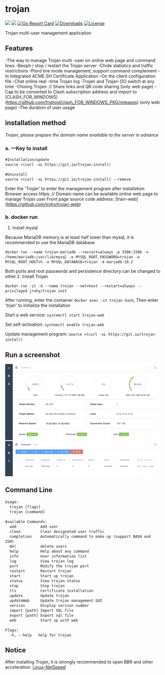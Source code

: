 # trojan
![](https://img.shields.io/github/v/release/Jrohy/trojan.svg) 
![](https://img.shields.io/docker/pulls/jrohy/trojan.svg)
[![Go Report Card](https://goreportcard.com/badge/github.com/Jrohy/trojan)](https://goreportcard.com/report/github.com/Jrohy/trojan)
[![Downloads](https://img.shields.io/github/downloads/Jrohy/trojan/total.svg)](https://img.shields.io/github/downloads/Jrohy/trojan/total.svg)
[![License](https://img.shields.io/badge/license-GPL%20V3-blue.svg?longCache=true)](https://www.gnu.org/licenses/gpl-3.0.en.html)


Trojan multi-user management application

## Features
-The way to manage Trojan multi -user on online web page and command lines
-Beoph / stop / restart the Trojan server
-Chide statistics and traffic restrictions
-Plord line mode management, support command complement
-In Integrated ACME.SH Certificate Application
-On the client configuration file
-Chat online real -time Trojan log
-Trojan and Trojan-GO switch at any time
-Chising Trojan: // Share links and QR code sharing (only web page)
-Cap to be converted to Clash subscription address and import to [CLASH_FOR_WINDOWS] (https://github.com/fndroid/clash_FOR_WINDOWS_PKG/releases) (only web page)
-The duration of user usage

## installation method
*Trojan, please prepare the domain name available to the server in advance*

###  a. 一Key to install
```
#Installation/update
source <(curl -sL https://git.io/trojan-install)

#Uninstall
source <(curl -sL https://git.io/trojan-install) --remove

```
Enter the 'Trojan' to enter the management program after installation
Browser access https: // Domain name can be available online web page to manage Trojan user
Front page source code address: [train-web] (https://github.com/jrohy/trojan-web)

### b. docker run
1. Install mysql  

Because MariaDB memory is at least half lower than mysql, it is recommended to use the MariaDB database
```
docker run --name trojan-mariadb --restart=always -p 3306:3306 -v /home/mariadb:/var/lib/mysql -e MYSQL_ROOT_PASSWORD=trojan -e MYSQL_ROOT_HOST=% -e MYSQL_DATABASE=trojan -d mariadb:10.2
```
Both ports and root passwords and persistence directory can be changed to other
2. Install Trojan
```
docker run -it -d --name trojan --net=host --restart=always --privileged jrohy/trojan init
```
After running, enter the container `docker exec -it trojan bash`, Then enter 'trjan' to initialize the installation

Start a web service: `systemctl start trojan-web`   

Set self-activation: `systemctl enable trojan-web`

Update management program: `source <(curl -sL https://git.io/trojan-install)`

## Run a screenshot
![avatar](asset/1.png)
![avatar](asset/2.png)

## Command Line
```
Usage:
  trojan [flags]
  trojan [command]

Available Commands:
  add           Add user
  clean         Clear designated user traffic
  completion    Automatically command to make up (support BASH and ZSH)
  del           delete users
  help          Help about any command
  info          User information list
  log           View trojan log
  port          Modify the trojan port
  restart       Restart trojan
  start         Start up trojan
  status        View trojan status
  stop          Stop trojan
  tls           Certificate installation
  update        Update trojan
  updateWeb     Update trojan management GUI
  version       Display version number
  import [path] Import SQL file
  export [path] Export sql file
  web           Start up with web 

Flags:
  -h, --help   help for trojan
```

## Notice
After installing Trojan, it is strongly recommended to open BBR and other acceleration: [Linux-NetSpeed](https://github.com/chiakge/Linux-NetSpeed)  
